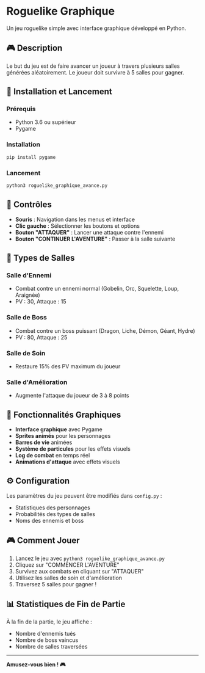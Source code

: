 # Roguelike Graphique

Un jeu roguelike simple avec interface graphique développé en Python.

## 🎮 Description

Le but du jeu est de faire avancer un joueur à travers plusieurs salles générées aléatoirement. Le joueur doit survivre à 5 salles pour gagner.

## 🚀 Installation et Lancement

### Prérequis
- Python 3.6 ou supérieur
- Pygame

### Installation
```bash
pip install pygame
```

### Lancement
```bash
python3 roguelike_graphique_avance.py
```

## 🎯 Contrôles

- **Souris** : Navigation dans les menus et interface
- **Clic gauche** : Sélectionner les boutons et options
- **Bouton "ATTAQUER"** : Lancer une attaque contre l'ennemi
- **Bouton "CONTINUER L'AVENTURE"** : Passer à la salle suivante

## 🏰 Types de Salles

### Salle d'Ennemi
- Combat contre un ennemi normal (Gobelin, Orc, Squelette, Loup, Araignée)
- PV : 30, Attaque : 15

### Salle de Boss
- Combat contre un boss puissant (Dragon, Liche, Démon, Géant, Hydre)
- PV : 80, Attaque : 25

### Salle de Soin
- Restaure 15% des PV maximum du joueur

### Salle d'Amélioration
- Augmente l'attaque du joueur de 3 à 8 points

## 🎨 Fonctionnalités Graphiques

- **Interface graphique** avec Pygame
- **Sprites animés** pour les personnages
- **Barres de vie** animées
- **Système de particules** pour les effets visuels
- **Log de combat** en temps réel
- **Animations d'attaque** avec effets visuels

## ⚙️ Configuration

Les paramètres du jeu peuvent être modifiés dans `config.py` :
- Statistiques des personnages
- Probabilités des types de salles
- Noms des ennemis et boss

## 🎮 Comment Jouer

1. Lancez le jeu avec `python3 roguelike_graphique_avance.py`
2. Cliquez sur "COMMENCER L'AVENTURE"
3. Survivez aux combats en cliquant sur "ATTAQUER"
4. Utilisez les salles de soin et d'amélioration
5. Traversez 5 salles pour gagner !

## 📊 Statistiques de Fin de Partie

À la fin de la partie, le jeu affiche :
- Nombre d'ennemis tués
- Nombre de boss vaincus
- Nombre de salles traversées

---

**Amusez-vous bien ! 🎮**